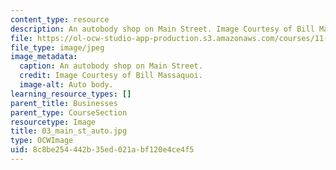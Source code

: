 ```yaml
---
content_type: resource
description: An autobody shop on Main Street. Image Courtesy of Bill Massaquoi.
file: https://ol-ocw-studio-app-production.s3.amazonaws.com/courses/11-945-springfield-studio-fall-2005/8c8be254442b35ed021abf120e4ce4f5_03_main_st_auto.jpg
file_type: image/jpeg
image_metadata:
  caption: An autobody shop on Main Street.
  credit: Image Courtesy of Bill Massaquoi.
  image-alt: Auto body.
learning_resource_types: []
parent_title: Businesses
parent_type: CourseSection
resourcetype: Image
title: 03_main_st_auto.jpg
type: OCWImage
uid: 8c8be254-442b-35ed-021a-bf120e4ce4f5
---
```

